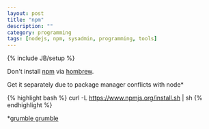 ```yaml
---
layout: post
title: "npm"
description: ""
category: programming
tags: [nodejs, npm, sysadmin, programming, tools]
---
```

{% include JB/setup %}

Don't install [npm](https://www.npmjs.com/) via [hombrew](http://brew.sh/).

Get it separately due to package manager conflicts with node*

{% highlight bash %}
curl -L https://www.npmjs.org/install.sh | sh
{% endhighlight %}

*[grumble grumble](https://github.com/Homebrew/homebrew/issues/22408)
